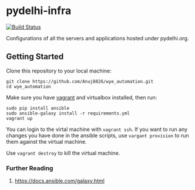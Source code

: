 # pydelhi-infra

[![Build Status](https://travis-ci.org/pydelhi/pydelhi-infra.svg?branch=master)](https://travis-ci.org/pydelhi/pydelhi-infra)

Configurations of all the servers and applications hosted under pydelhi.org.

## Getting Started

Clone this repository to your local machine:

```shell
git clone https://github.com/Anuj8826/wye_automation.git
cd wye_automation
```

Make sure you have [vagrant] and virtualbox installed, then run:

```shell
sudo pip install ansible
sudo ansible-galaxy install -r requirements.yml
vagrant up
```

You can login to the virtal machine with `vagrant ssh`. If you want to run any changes you have done in the ansible scripts, use `vargant provision` to run them against the virtual machine.

Use `vagrant destroy` to kill the virtual machine.


### Further Reading

1. https://docs.ansible.com/galaxy.html


[vagrant]: https://www.vagrantup.com/downloads.html

